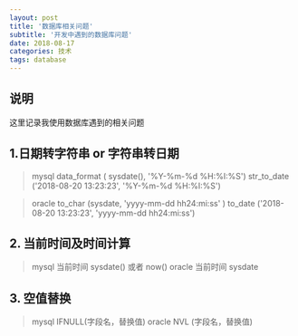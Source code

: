 ```yaml
---
layout: post
title: '数据库相关问题'
subtitle: '开发中遇到的数据库问题'
date: 2018-08-17
categories: 技术
tags: database
---
```

## 说明

这里记录我使用数据库遇到的相关问题

## 1.日期转字符串 or 字符串转日期


> mysql
data_format ( sysdate(), '%Y-%m-%d %H:%I:%S')
str_to_date ('2018-08-20 13:23:23',  '%Y-%m-%d %H:%I:%S')

> oracle
to_char (sysdate, 'yyyy-mm-dd hh24:mi:ss' )
to_date ('2018-08-20 13:23:23', 'yyyy-mm-dd hh24:mi:ss')

## 2. 当前时间及时间计算

> mysql
当前时间 sysdate()  或者 now()
> oracle
当前时间 sysdate

## 3. 空值替换

> mysql
IFNULL(字段名，替换值)
> oracle
NVL (字段名，替换值)

